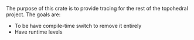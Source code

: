 The purpose of this crate is to provide tracing for the rest of the topohedral project.
The goals are:
- To be have compile-time switch to remove it entirely 
- Have runtime levels